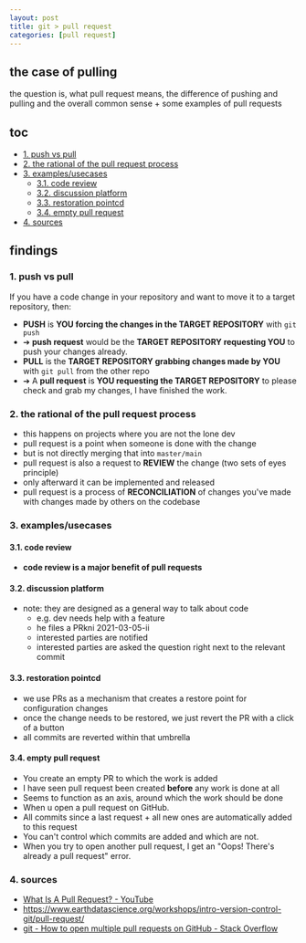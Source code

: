 ```yaml
---
layout: post
title: git > pull request
categories: [pull request]
---
```

## the case	of pulling
the question is, what pull request means, the difference of pushing and pulling and the overall common sense + some examples of pull requests

## toc
<!-- TOC -->

- [1. push vs pull](#1-push-vs-pull)
- [2. the rational of the pull request process](#2-the-rational-of-the-pull-request-process)
- [3. examples/usecases](#3-examplesusecases)
    - [3.1. code review](#31-code-review)
    - [3.2. discussion platform](#32-discussion-platform)
    - [3.3. restoration pointcd](#33-restoration-pointcd)
    - [3.4. empty pull request](#34-empty-pull-request)
- [4. sources](#4-sources)

<!-- /TOC -->

## findings

### 1. push vs pull
If you have a code change in your repository and want to move it to a target repository, then:

* **PUSH** is **YOU forcing the changes in the TARGET REPOSITORY** with  `git push`
* ➔ **push request** would be the **TARGET REPOSITORY requesting YOU** to push your changes already. 
* **PULL** is the **TARGET REPOSITORY grabbing changes made by YOU** with `git pull` from the other repo
* ➔ A **pull request** is **YOU requesting the TARGET REPOSITORY** to please check and grab my changes, I have finished the work.

### 2. the rational of the pull request process
* this happens on projects where you are not the lone dev
* pull request is a point when someone is done with the change
* but is not directly merging that into `master/main` 
* pull request is also a request to **REVIEW** the change (two sets of eyes principle)
* only afterward it can be implemented and released
* pull request is a process of **RECONCILIATION** of changes you've made with changes made by others on the codebase

### 3. examples/usecases
#### 3.1. code review
* **code review is a major benefit of pull requests**

#### 3.2. discussion platform
* note: they are designed as a general way to talk about code
    - e.g. dev needs help with a feature
    - he files a PRkni 2021-03-05-ii 
    - interested parties are notified
    - interested parties are asked the question right next to the relevant commit

#### 3.3. restoration pointcd 
* we use PRs as a mechanism that creates a restore point for configuration changes
* once the change needs to be restored, we just revert the PR with a click of a button
* all commits are reverted within that umbrella

#### 3.4. empty pull request
* You create an empty PR to which the work is added
* I have seen pull request been created **before** any work is done at all
* Seems to function as an axis, around which the work should be done
* When u open a pull request on GitHub.
* All commits since a last request + all new ones are automatically added to this request
* You can't control which commits are added and which are not.
* When you try to open another pull request, I get an "Oops! There's already a pull request" error.

### 4. sources
* [What Is A Pull Request? - YouTube](https://www.youtube.com/watch?v=For9VtrQx58)
* <https://www.earthdatascience.org/workshops/intro-version-control-git/pull-request/>
* [git - How to open multiple pull requests on GitHub - Stack Overflow](https://stackoverflow.com/questions/8450036/how-to-open-multiple-pull-requests-on-github)
